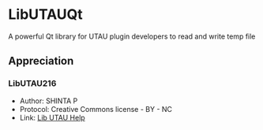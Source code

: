 # LibUTAUQt
A powerful Qt library for UTAU plugin developers to read and write temp file

## Appreciation
### LibUTAU216
+ Author: SHINTA P  
+ Protocol: Creative Commons license - BY - NC 
+ Link: [Lib UTAU Help](https://w.atwiki.jp/libutau/pages/1.html)  
